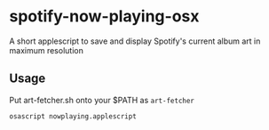 # spotify-now-playing-osx
A short applescript to save and display Spotify's current album art in maximum resolution

## Usage

Put art-fetcher.sh onto your $PATH as `art-fetcher`

`osascript nowplaying.applescript`
